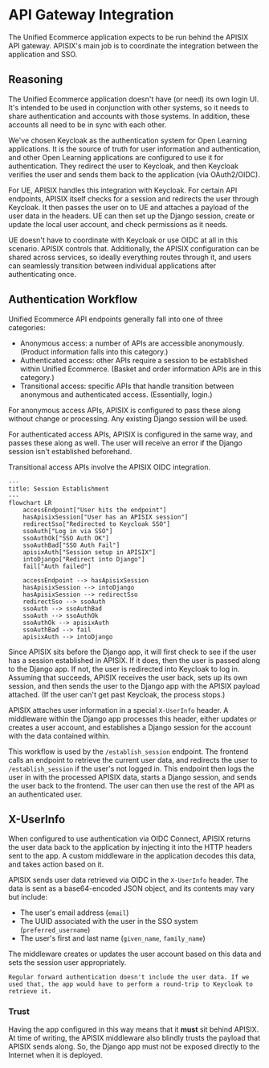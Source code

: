 # API Gateway Integration

The Unified Ecommerce application expects to be run behind the APISIX API gateway. APISIX's main job is to coordinate the integration between the application and SSO.

## Reasoning

The Unified Ecommerce application doesn't have (or need) its own login UI. It's intended to be used in conjunction with other systems, so it needs to share authentication and accounts with those systems. In addition, these accounts all need to be in sync with each other.

We've chosen Keycloak as the authentication system for Open Learning applications. It is the source of truth for user information and authentication, and other Open Learning applications are configured to use it for authentication. They redirect the user to Keycloak, and then Keycloak verifies the user and sends them back to the application (via OAuth2/OIDC).

For UE, APISIX handles this integration with Keycloak. For certain API endpoints, APISIX itself checks for a session and redirects the user through Keycloak. It then passes the user on to UE and attaches a payload of the user data in the headers. UE can then set up the Django session, create or update the local user account, and check permissions as it needs.

UE doesn't have to coordinate with Keycloak or use OIDC at all in this scenario. APISIX controls that. Additionally, the APISIX configuration can be shared across services, so ideally everything routes through it, and users can seamlessly transition between individual applications after authenticating once.

## Authentication Workflow

Unified Ecommerce API endpoints generally fall into one of three categories:

- Anonymous access: a number of APIs are accessible anonymously. (Product information falls into this category.)
- Authenticated access: other APIs require a session to be established within Unified Ecommerce. (Basket and order information APIs are in this category.)
- Transitional access: specific APIs that handle transition between anonymous and authenticated access. (Essentially, login.)

For anonymous access APIs, APISIX is configured to pass these along without change or processing. Any existing Django session will be used.

For authenticated access APIs, APISIX is configured in the same way, and passes these along as well. The user will receive an error if the Django session isn't established beforehand.

Transitional access APIs involve the APISIX OIDC integration.

```{mermaid}
---
title: Session Establishment
---
flowchart LR
    accessEndpoint["User hits the endpoint"]
    hasApisixSession["User has an APISIX session"]
    redirectSso["Redirected to Keycloak SSO"]
    ssoAuth["Log in via SSO"]
    ssoAuthOk["SSO Auth OK"]
    ssoAuthBad["SSO Auth Fail"]
    apisixAuth["Session setup in APISIX"]
    intoDjango["Redirect into Django"]
    fail["Auth failed"]

    accessEndpoint --> hasApisixSession
    hasApisixSession --> intoDjango
    hasApisixSession --> redirectSso
    redirectSso --> ssoAuth
    ssoAuth --> ssoAuthBad
    ssoAuth --> ssoAuthOk
    ssoAuthOk --> apisixAuth
    ssoAuthBad --> fail
    apisixAuth --> intoDjango
```

Since APISIX sits before the Django app, it will first check to see if the user has a session established in APISIX. If it does, then the user is passed along to the Django app. If not, the user is redirected into Keycloak to log in. Assuming that succeeds, APISIX receives the user back, sets up its own session, and then sends the user to the Django app with the APISIX payload attached. (If the user can't get past Keycloak, the process stops.)

APISIX attaches user information in a special `X-UserInfo` header. A middleware within the Django app processes this header, either updates or creates a user account, and establishes a Django session for the account with the data contained within.

This workflow is used by the `/establish_session` endpoint. The frontend calls an endpoint to retrieve the current user data, and redirects the user to `/establish_session` if the user's not logged in. This endpoint then logs the user in with the processed APISIX data, starts a Django session, and sends the user back to the frontend. The user can then use the rest of the API as an authenticated user.

## X-UserInfo

When configured to use authentication via OIDC Connect, APISIX returns the user data back to the application by injecting it into the HTTP headers sent to the app. A custom middleware in the application decodes this data, and takes action based on it.

APISIX sends user data retrieved via OIDC in the `X-UserInfo` header. The data is sent as a base64-encoded JSON object, and its contents may vary but include:

- The user's email address (`email`)
- The UUID associated with the user in the SSO system (`preferred_username`)
- The user's first and last name (`given_name`, `family_name`)

The middleware creates or updates the user account based on this data and sets the session user appropriately.

```{note}
Regular forward authentication doesn't include the user data. If we used that, the app would have to perform a round-trip to Keycloak to retrieve it.
```

### Trust

Having the app configured in this way means that it **must** sit behind APISIX. At time of writing, the APISIX middleware also blindly trusts the payload that APISIX sends along. So, the Django app must not be exposed directly to the Internet when it is deployed.
